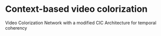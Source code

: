 # Context-based video colorization 
Video Colorization Network with a modified CIC Architecture for temporal coherency

